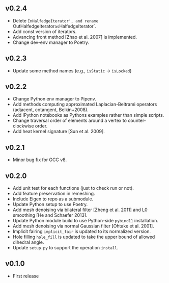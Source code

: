 v0.2.4
---
*   Delete `InHalfedgeIterator', and rename `OutHalfedgeIterator` as `HalfedgeIterator`.
*   Add const version of iterators.
*   Advancing front method [Zhao et al. 2007] is implemented.
*   Change dev-env manager to Poetry.

v0.2.3
---
*   Update some method names (e.g., `isStatic` -> `isLocked`)

v0.2.2
---
*   Change Python env manager to Pipenv.
*   Add methods computing approximated Laplacian-Beltrami operators (adjacent, cotangent, Belkin+2008).
*   Add IPython notebooks as Pythons examples rather than simple scripts.
*   Change traversal order of elements around a vertex to counter-clockwise order.
*   Add heat kernel signature [Sun et al. 2009].

v0.2.1
---
*   Minor bug fix for GCC v8.

v0.2.0
---
*   Add unit test for each functions (just to check run or not).
*   Add feature preservation in remeshing.
*   Include Eigen to repo as a submodule.
*   Update Python setup to use Poetry.
*   Add mesh denoising via bilateral filter [Zheng et al. 2011] and L0 smoothing [He and Schaefer 2013].
*   Update Python module build to use Python-side `pybind11` installation.
*   Add mesh denoising via normal Gaussian filter [Ohtake et al. 2001].
*   Implicit fairing `implicit_fair` is updated to its normalized version.
*   Hole filling `hole_fill` is updated to take the upper bound of allowed dihedral angle.
*   Update `setup.py` to support the operation `install`.

v0.1.0
---
*   First release
